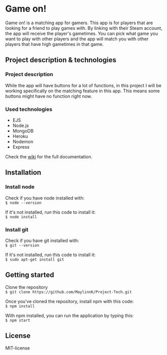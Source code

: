 # Game on!
Game on! is a matching app for gamers. This app is for players that are looking for a friend to play games with. By linking with their Steam account, the app will receive the player's gametimes. You can pick what game you want to play with other players and the app will match you with other players that have high gametimes in that game.

## Project description & technologies
### Project description
While the app will have buttons for a lot of functions, in this project I will be working specifically on the matching feature in this app. This means some buttons might have no function right now.

### Used technologies
* EJS
* Node.js
* MongoDB
* Heroku
* Nodemon
* Express

Check the [wiki](https://github.com/MaylinnK/Project-Tech/wiki) for the full documentation.

## Installation  

### Install node  
Check if you have node installed with:  
`$ node --version`  

If it's not installed, run this code to install it:  
`$ node install`

### Install git  
Check if you have git installed with:  
`$ git --version`

If it's not installed, run this code to install it:  
`$ sudo apt-get install git`

## Getting started  
Clone the repository  
`$ git clone https://github.com/MaylinnK/Project-Tech.git`

Once you've cloned the repository, install npm with this code:  
`$ npm install`

With npm installed, you can run the application by typing this:  
`$ npm start`



## License  
MIT-license
